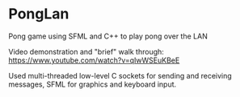 # PongLan
Pong game using SFML and C++ to play pong over the LAN

Video demonstration and "brief" walk through: https://www.youtube.com/watch?v=qIwWSEuKBeE

Used multi-threaded low-level C sockets for sending and receiving messages, SFML for graphics and keyboard input.
